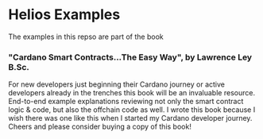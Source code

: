 # Helios Examples
The examples in this repso are part of the book

### "Cardano Smart Contracts...The Easy Way", by Lawrence Ley B.Sc.

For new developers just beginning their Cardano journey or active developers already in the trenches this book will be an invaluable resource.   End-to-end example explanations reviewing not only the smart contract logic & code, but also the offchain code as well.  I wrote this book because I wish there was one like this when I started my Cardano developer journey.  Cheers and please consider buying a copy of this book!
